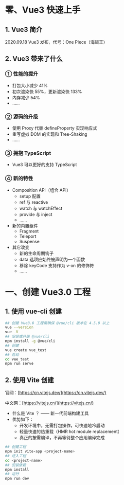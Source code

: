 # 零、Vue3 快速上手

## 1. Vue3 简介

2020.09.18 Vue3 发布，代号：One Piece（海贼王）

## 2. Vue3 带来了什么

### ① 性能的提升

- 打包大小减少 41%
- 初次渲染快 55%，更新渲染快 133%
- 内存减少 54%
- ......

### ② 源码的升级

- 使用 Proxy 代替 defineProperty 实现响应式
- 重写虚拟 DOM 的实现和 Tree-Shaking
- ......

### ③ 拥抱 TypeScript

- Vue3 可以更好的支持 TypeScript

### ④ 新的特性

- Composition API（组合 API）
  - setup 配置
  - ref 与 reactive
  - watch 与 watchEffect
  - provide 与 inject
  - ......
- 新的内置组件
  - Fragment
  - Teleport
  - Suspense
- 其它改变
  - 新的生命周期钩子
  - data 选项应始终被声明为一个函数
  - 移除 keyCode 支持作为 v-on 的修饰符
  - ......

# 一、创建 Vue3.0 工程

## 1. 使用 vue-cli 创建

```bash
## 创建 Vue3.0 工程需确保 @vue/cli 版本在 4.5.0 以上
vue --version
vue -V
## 安装或升级 @vue/cli
npm install -g @vue/cli
## 创建
vue create vue_test
## 启动
cd vue_test
npm run serve
```

## 2. 使用 Vite 创建

官网：[https://cn.vitejs.dev/](https://cn.vitejs.dev/)

中文网：[https://vitejs.cn/](https://vitejs.cn/)

- 什么是 Vite ？ —— 新一代前端构建工具
- 优势如下：
  - 开发环境中，无需打包操作，可快速地冷启动
  - 轻量快速的热重载（HMR hot module replacement）
  - 真正的按需编译，不再等待整个应用编译完成

```bash
## 创建工程
npm init vite-app <project-name>
## 进入工程
cd <project-name>
## 安装依赖
npm install
## 运行
npm run dev
```
